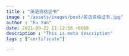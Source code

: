 ```yaml
---
title : "英语资格证书"
image : "/assets/images/post/英语资格证书.jpg"
author : "Fu Yan"
date: 2021-09-22 11:12:58 +0600
description : "This is meta description"
tags : ["certificate"]

---
```

